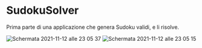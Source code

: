 # SudokuSolver
Prima parte di una applicazione che genera Sudoku validi, e li risolve. 

![Schermata 2021-11-12 alle 23 05 37](https://user-images.githubusercontent.com/90779392/141540225-22e89680-cd3f-4d8b-b3fd-49582dad5295.png)
![Schermata 2021-11-12 alle 23 05 15](https://user-images.githubusercontent.com/90779392/141540232-f7b71e86-b217-4936-8821-be3a497538fe.png)
